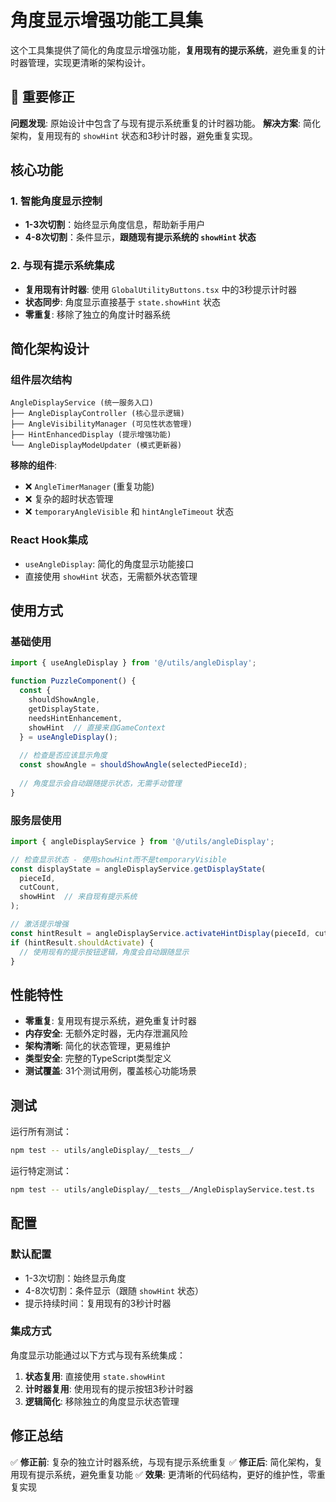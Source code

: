 # 角度显示增强功能工具集

这个工具集提供了简化的角度显示增强功能，**复用现有的提示系统**，避免重复的计时器管理，实现更清晰的架构设计。

## 🔧 **重要修正**

**问题发现**: 原始设计中包含了与现有提示系统重复的计时器功能。
**解决方案**: 简化架构，复用现有的 `showHint` 状态和3秒计时器，避免重复实现。

## 核心功能

### 1. 智能角度显示控制
- **1-3次切割**：始终显示角度信息，帮助新手用户
- **4-8次切割**：条件显示，**跟随现有提示系统的 `showHint` 状态**

### 2. 与现有提示系统集成
- **复用现有计时器**: 使用 `GlobalUtilityButtons.tsx` 中的3秒提示计时器
- **状态同步**: 角度显示直接基于 `state.showHint` 状态
- **零重复**: 移除了独立的角度计时器系统

## 简化架构设计

### 组件层次结构
```
AngleDisplayService (统一服务入口)
├── AngleDisplayController (核心显示逻辑)
├── AngleVisibilityManager (可见性状态管理)
├── HintEnhancedDisplay (提示增强功能)
└── AngleDisplayModeUpdater (模式更新器)
```

**移除的组件**:
- ❌ `AngleTimerManager` (重复功能)
- ❌ 复杂的超时状态管理
- ❌ `temporaryAngleVisible` 和 `hintAngleTimeout` 状态

### React Hook集成
- `useAngleDisplay`: 简化的角度显示功能接口
- 直接使用 `showHint` 状态，无需额外状态管理

## 使用方式

### 基础使用
```typescript
import { useAngleDisplay } from '@/utils/angleDisplay';

function PuzzleComponent() {
  const {
    shouldShowAngle,
    getDisplayState,
    needsHintEnhancement,
    showHint  // 直接来自GameContext
  } = useAngleDisplay();
  
  // 检查是否应该显示角度
  const showAngle = shouldShowAngle(selectedPieceId);
  
  // 角度显示会自动跟随提示状态，无需手动管理
}
```

### 服务层使用
```typescript
import { angleDisplayService } from '@/utils/angleDisplay';

// 检查显示状态 - 使用showHint而不是temporaryVisible
const displayState = angleDisplayService.getDisplayState(
  pieceId, 
  cutCount, 
  showHint  // 来自现有提示系统
);

// 激活提示增强
const hintResult = angleDisplayService.activateHintDisplay(pieceId, cutCount);
if (hintResult.shouldActivate) {
  // 使用现有的提示按钮逻辑，角度会自动跟随显示
}
```

## 性能特性

- **零重复**: 复用现有提示系统，避免重复计时器
- **内存安全**: 无额外定时器，无内存泄漏风险
- **架构清晰**: 简化的状态管理，更易维护
- **类型安全**: 完整的TypeScript类型定义
- **测试覆盖**: 31个测试用例，覆盖核心功能场景

## 测试

运行所有测试：
```bash
npm test -- utils/angleDisplay/__tests__/
```

运行特定测试：
```bash
npm test -- utils/angleDisplay/__tests__/AngleDisplayService.test.ts
```

## 配置

### 默认配置
- 1-3次切割：始终显示角度
- 4-8次切割：条件显示（跟随 `showHint` 状态）
- 提示持续时间：复用现有的3秒计时器

### 集成方式
角度显示功能通过以下方式与现有系统集成：
1. **状态复用**: 直接使用 `state.showHint`
2. **计时器复用**: 使用现有的提示按钮3秒计时器
3. **逻辑简化**: 移除独立的角度显示状态管理

## 修正总结

✅ **修正前**: 复杂的独立计时器系统，与现有提示系统重复
✅ **修正后**: 简化架构，复用现有提示系统，避免重复功能
✅ **效果**: 更清晰的代码结构，更好的维护性，零重复实现